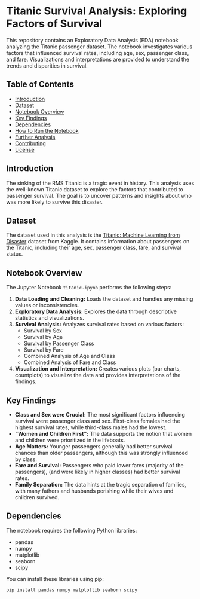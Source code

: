 # Titanic Survival Analysis: Exploring Factors of Survival

This repository contains an Exploratory Data Analysis (EDA) notebook analyzing the Titanic passenger dataset. The notebook investigates various factors that influenced survival rates, including age, sex, passenger class, and fare.  Visualizations and interpretations are provided to understand the trends and disparities in survival.

## Table of Contents

* [Introduction](#introduction)
* [Dataset](#dataset)
* [Notebook Overview](#notebook-overview)
* [Key Findings](#key-findings)
* [Dependencies](#dependencies)
* [How to Run the Notebook](#how-to-run-the-notebook)
* [Further Analysis](#further-analysis)
* [Contributing](#contributing)
* [License](#license)

## Introduction

The sinking of the RMS Titanic is a tragic event in history. This analysis uses the well-known Titanic dataset to explore the factors that contributed to passenger survival.  The goal is to uncover patterns and insights about who was more likely to survive this disaster.

## Dataset

The dataset used in this analysis is the [Titanic: Machine Learning from Disaster](https://www.kaggle.com/competitions/titanic) dataset from Kaggle. It contains information about passengers on the Titanic, including their age, sex, passenger class, fare, and survival status.

## Notebook Overview

The Jupyter Notebook `titanic.ipynb` performs the following steps:

1. **Data Loading and Cleaning:** Loads the dataset and handles any missing values or inconsistencies.
2. **Exploratory Data Analysis:**  Explores the data through descriptive statistics and visualizations.
3. **Survival Analysis:**  Analyzes survival rates based on various factors:
    * Survival by Sex
    * Survival by Age
    * Survival by Passenger Class
    * Survival by Fare
    * Combined Analysis of Age and Class
    * Combined Analysis of Fare and Class
4. **Visualization and Interpretation:** Creates various plots (bar charts, countplots) to visualize the data and provides interpretations of the findings.

## Key Findings

* **Class and Sex were Crucial:**  The most significant factors influencing survival were passenger class and sex.  First-class females had the highest survival rates, while third-class males had the lowest.
* **"Women and Children First":** The data supports the notion that women and children were prioritized in the lifeboats.
* **Age Matters:** Younger passengers generally had better survival chances than older passengers, although this was strongly influenced by class.
* **Fare and Survival:** Passengers who paid lower fares (majority of the passengers), (and were likely in higher classes) had better survival rates.
* **Family Separation:** The data hints at the tragic separation of families, with many fathers and husbands perishing while their wives and children survived.

## Dependencies

The notebook requires the following Python libraries:

* pandas
* numpy
* matplotlib
* seaborn
* scipy

You can install these libraries using pip:

```bash
pip install pandas numpy matplotlib seaborn scipy
